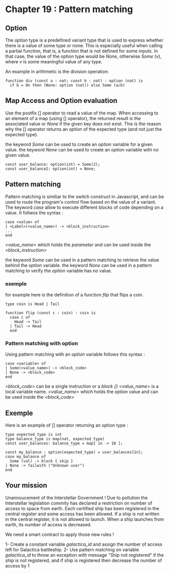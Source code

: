 # Chapter 19 : Pattern matching

## Option

The _option_ type is a predefined variant type that is used to express whether there is a value of some type or none. This is especially useful when calling a partial function, that is, a function that is not defined for some inputs. In that case, the value of the option type would be _None_, otherwise _Some_ (_v_), where _v_ is some meaningful value of any type.

An example in arithmetic is the division operation:

```
function div (const a : nat; const b : nat) : option (nat) is
  if b = 0n then (None: option (nat)) else Some (a/b)
```

## Map Access and Option evaluation

Use the postfix [] operator to read a value of the map. When accessing to an element of a map (using [] operator), the returned result is the associated value or _None_ if the given key does not exist. This is the reason why the [] operator returns an _option_ of the expected type (and not just the expected type).

the keyword _Some_ can be used to create an _option_ variable for a given value.
the keyword _None_ can be used to create an _option_ variable with no given value.

```
const user_balance: option(int) = Some(2);
const user_balance2: option(int) = None;
```

## Pattern matching

Pattern matching is similiar to the switch construct in Javascript, and can be used to route the program's control flow based on the value of a variant.
The keyword _case_ allow to execute different blocks of code depending on a value. It follwos the syntax :

```
case <value> of
| <Label>(<value_name>) -> <block_instruction>
...
end
```

_<value_name>_ which holds the _<Label>_ _parameter_ and can be used inside the _<block_instruction>_

the keyword _Some_ can be used in a pattern matching to retrieve the value behind the _option_ variable.
the keyword _None_ can be used in a pattern matching to verify the _option_ variable has no value.

### exemple

for example here is the definition of a function _flip_ that flips a coin.

```
type coin is Head | Tail

function flip (const c : coin) : coin is
  case c of
    Head -> Tail
  | Tail -> Head
  end
```

### Pattern matching with option

Using pattern matching with an _option_ variable follows this syntax :

```
case <variable> of
| Some(<value_name>) -> <block_code>
| None -> <block_code>
end
```

_<block_code>_ can be a single instruction or a _block {}_
_<value_name>_ is a local variable name. _<value_name>_ which holds the _option_ value and can be used inside the _<block_code>_

## Exemple

Here is an example of [] operator returning an option type :

```
type expected_type is int
type balance_type is map(nat, expected_type)
const user_balances: balance_type = map[ 1n -> 10 ];

const my_balance : option(expected_type) = user_balances[1n];
case my_balance of
  Some (val) -> block { skip }
| None -> failwith ("Unknown user")
end
```

## Your mission

Unannoucement of the Interstellar Government ! Due to pollution the Interstellar legislation commity has declared a restriction on number of access to space from earth. Each certified ship has been registered in the central register and some access has been allowed. If a ship is not written in the central register, it is not allowed to launch. When a ship launches from earth, its number of access is decreased.

We need a smart contract to apply those new rules !

<!-- prettier-ignore -->
1- Create a constant variable *galactica_id* and assign the number of access left for Galactica battleship.
2- Use pattern matching on variable *galactica_id* to throw an exception with message "Ship not registered" if the ship is not registered, and if ship is registered then decrease the number of access by 1
